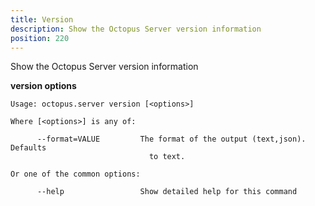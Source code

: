 ```yaml
---
title: Version
description: Show the Octopus Server version information
position: 220
---
```


Show the Octopus Server version information

**version options**

```text
Usage: octopus.server version [<options>]

Where [<options>] is any of:

      --format=VALUE         The format of the output (text,json). Defaults
                               to text.

Or one of the common options:

      --help                 Show detailed help for this command
```

